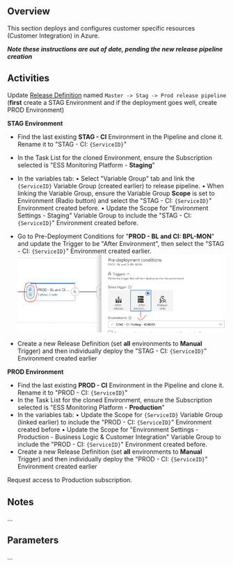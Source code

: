 ## Overview

This section deploys and configures customer specific resources (Customer Integration) in Azure.

_**Note these instructions are out of date, pending the new release pipeline creation**_
## Activities

Update [Release Definition](https://easplatform.visualstudio.com/Monitoring/_apps/hub/ms.vss-releaseManagement-web.cd-workflow-hub?definitionId=57&_a=definition-pipeline) named `Master -> Stag -> Prod release pipeline`  (**first** create a STAG Environment and if the deployment goes well, create PROD Environment)

**STAG Environment**
- Find the last existing **STAG - CI** Environment in the Pipeline and clone it. Rename it to "STAG - CI: `{ServiceID}`"
- In the Task List for the cloned Environment, ensure the Subscription selected is "ESS Monitoring Platform - **Staging**"
- In the variables tab:
	• Select "Variable Group" tab and link the `{ServiceID}` Variable Group (created earlier) to release pipeline.
	• When linking the Variable Group, ensure the Variable Group **Scope** is set to Environment (Radio button) and select the "STAG - CI: `{ServiceID}`" Environment created before.
	• Update the Scope for "Environment Settings - Staging" Variable Group to include the "STAG - CI: `{ServiceID}`" Environment created before.
- Go to Pre-Deployment Conditions for "**PROD - BL and CI: BPL-MON**" and update the Trigger to be "After Environment", then select the "STAG - CI: `{ServiceID}`" Environment created earlier.
![Pre-Deployment Conditions.png](.attachments/Pre-Deployment%20Conditions-fd8166eb-40f0-47f9-8b45-7b22b85e0793.png)

- Create a new Release Definition (set **all** environments to **Manual** Trigger) and then individually deploy the "STAG - CI: `{ServiceID}`" Environment created earlier

**PROD Environment**
- Find the last existing **PROD - CI** Environment in the Pipeline and clone it. Rename it to "PROD - CI: `{ServiceID}`"
- In the Task List for the cloned Environment, ensure the Subscription selected is "ESS Monitoring Platform - **Production**"
- In the variables tab:
	• Update the Scope for `{ServiceID}` Variable Group (linked earlier) to include the "PROD - CI: `{ServiceID}`" Environment created before
	• Update the Scope for "Environment Settings - Production - Business Logic & Customer Integration" Variable Group to include the "PROD - CI: `{ServiceID}`" Environment created before.
- Create a new Release Definition (set **all** environments to **Manual** Trigger) and then individually deploy the "PROD - CI: `{ServiceID}`" Environment created earlier


Request access to Production subscription.
## Notes

...

## Parameters

...